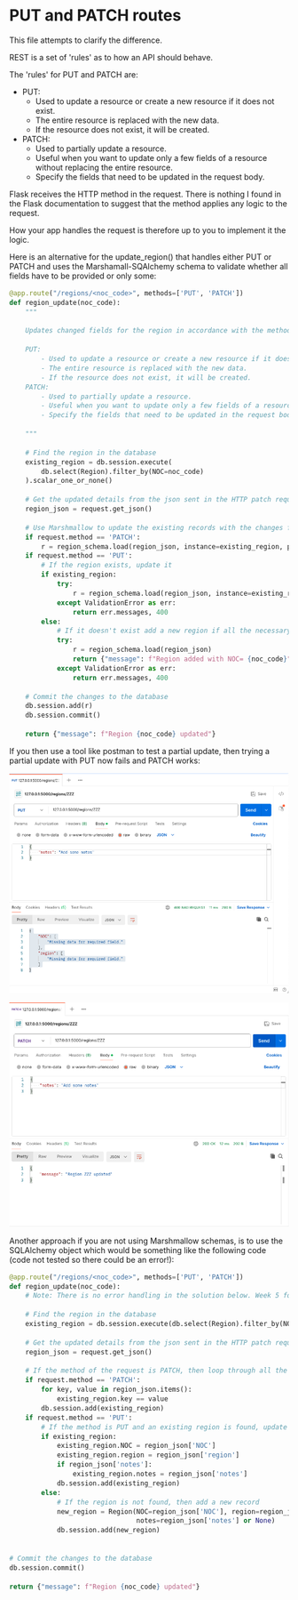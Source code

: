 # PUT and PATCH routes

This file attempts to clarify the difference.

REST is a set of 'rules' as to how an API should behave.

The 'rules' for PUT and PATCH are:

- PUT:
    - Used to update a resource or create a new resource if it does not exist.
    - The entire resource is replaced with the new data.
    - If the resource does not exist, it will be created.
- PATCH:
    - Used to partially update a resource.
    - Useful when you want to update only a few fields of a resource without replacing the entire resource.
    - Specify the fields that need to be updated in the request body.

Flask receives the HTTP method in the request. There is nothing I found in the Flask documentation to suggest that the
method applies any logic to the request.

How your app handles the request is therefore up to you to implement it the logic.

Here is an alternative for the update_region() that handles either PUT or PATCH and uses the Marshamall-SQAlchemy schema
to validate whether all fields have to be provided or only some:

```python
@app.route("/regions/<noc_code>", methods=['PUT', 'PATCH'])
def region_update(noc_code):
    """

    Updates changed fields for the region in accordance with the method received.

    PUT:
        - Used to update a resource or create a new resource if it does not exist.
        - The entire resource is replaced with the new data.
        - If the resource does not exist, it will be created.
    PATCH:
        - Used to partially update a resource.
        - Useful when you want to update only a few fields of a resource without replacing the entire resource.
        - Specify the fields that need to be updated in the request body.

    """

    # Find the region in the database
    existing_region = db.session.execute(
        db.select(Region).filter_by(NOC=noc_code)
    ).scalar_one_or_none()

    # Get the updated details from the json sent in the HTTP patch request
    region_json = request.get_json()

    # Use Marshmallow to update the existing records with the changes from the json
    if request.method == 'PATCH':
        r = region_schema.load(region_json, instance=existing_region, partial=True)
    if request.method == 'PUT':
        # If the region exists, update it
        if existing_region:
            try:
                r = region_schema.load(region_json, instance=existing_region)
            except ValidationError as err:
                return err.messages, 400
        else:
            # If it doesn't exist add a new region if all the necessary field values are provided
            try:
                r = region_schema.load(region_json)
                return {"message": f"Region added with NOC= {noc_code}"}
            except ValidationError as err:
                return err.messages, 400

    # Commit the changes to the database
    db.session.add(r)
    db.session.commit()

    return {"message": f"Region {noc_code} updated"}
```

If you then use a tool like postman to test a partial update, then trying a partial update with PUT now fails and PATCH
works:

![PUT request](postman-put.png)

![PATCH request](postman-patch.png)

Another approach if you are not using Marshmallow schemas, is to use the SQLAlchemy object which would be something like
the following code (code not tested so there could be an error!):

```python
@app.route("/regions/<noc_code>", methods=['PUT', 'PATCH'])
def region_update(noc_code):
    # Note: There is no error handling in the solution below. Week 5 focuses on error handling.

    # Find the region in the database
    existing_region = db.session.execute(db.select(Region).filter_by(NOC=noc_code)).scalar_one_or_none()

    # Get the updated details from the json sent in the HTTP patch request
    region_json = request.get_json()

    # If the method of the request is PATCH, then loop through all the JSON and update the any of the fields found
    if request.method == 'PATCH':
        for key, value in region_json.items():
            existing_region.key == value
        db.session.add(existing_region)
    if request.method == 'PUT':
        # If the method is PUT and an existing region is found, update all mandatory fields
        if existing_region:
            existing_region.NOC = region_json['NOC']
            existing_region.region = region_json['region']
            if region_json['notes']:
                existing_region.notes = region_json['notes']
            db.session.add(existing_region)
        else:
            # If the region is not found, then add a new record
            new_region = Region(NOC=region_json['NOC'], region=region_json['region'],
                                notes=region_json['notes'] or None)
            db.session.add(new_region)


# Commit the changes to the database
db.session.commit()

return {"message": f"Region {noc_code} updated"}

```

